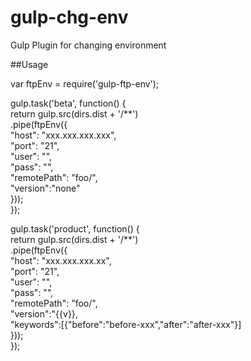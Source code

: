 gulp-chg-env
============
Gulp Plugin for changing environment

##Usage

var ftpEnv = require('gulp-ftp-env');   

gulp.task('beta', function() {   
    return gulp.src(dirs.dist + '/**')   
      	  .pipe(ftpEnv({   
            "host": "xxx.xxx.xxx.xxx",   
            "port": "21",   
            "user": "",   
            "pass": "",   
            "remotePath": "foo/",   
	    "version":"none"   
        }));   	
});   

gulp.task('product', function() {   
    return gulp.src(dirs.dist + '/**')   
      	  .pipe(ftpEnv({   
            "host": "xxx.xxx.xxx.xx",   
            "port": "21",   
            "user": "",   
            "pass": "",   
            "remotePath": "foo/",   
	    "version":"{{v}},   
	    "keywords":[{"before":"before-xxx","after":"after-xxx"}]   
        }));   
});   

